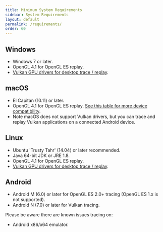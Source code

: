 ```yaml
---
title: Minimum System Requirements
sidebar: System Requirements
layout: default
permalink: /requirements/
order: 60
---
```


## Windows

* Windows 7 or later.
* OpenGL 4.1 for OpenGL ES replay.
* [Vulkan GPU drivers for desktop trace / replay](https://en.wikipedia.org/wiki/Vulkan_(API)#Compatibility).

## macOS

* El Capitan (10.11) or later.
* OpenGL 4.1 for OpenGL ES replay. [See this table for more device compatibility](https://developer.apple.com/opengl/OpenGL-Capabilities-Tables.pdf).
* Note macOS does not support Vulkan drivers, but you can trace and replay Vulkan applications on a connected Android device.

## Linux

* Ubuntu 'Trusty Tahr' (14.04) or later recommended.
* Java 64-bit JDK or JRE 1.8.
* OpenGL 4.1 for OpenGL ES replay.
* [Vulkan GPU drivers for desktop trace / replay](https://en.wikipedia.org/wiki/Vulkan_(API)#Compatibility).

## Android

* Android M (6.0) or later for OpenGL ES 2.0+ tracing (OpenGL ES 1.x is not supported).
* Android N (7.0) or later for Vulkan tracing.

<div class="issue">
  Please be aware there are known issues tracing on: <br>
  <ul>
    <li> Android x86/x64 emulator.</li>
  </ul>
</div>
